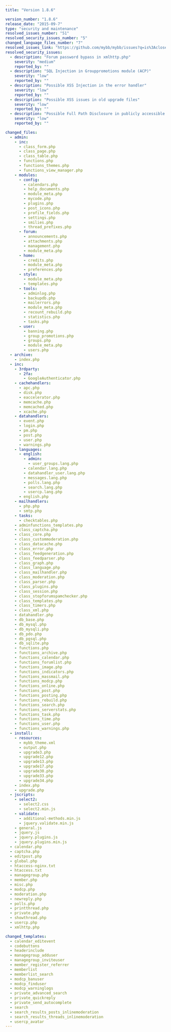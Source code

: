 ```yaml
---
title: "Version 1.8.6"

version_number: "1.8.6"
release_date: "2015-09-7"
type: "security and maintenance"
resolved_issues_number: "51"
resolved_security_issues_number: "5"
changed_language_files_number: "7"
resolved_issues_link: "https://github.com/mybb/mybb/issues?q=is%3Aclosed+milestone%3A1.8.6"
resolved_security_issues:
  - description: "Forum password bypass in xmlhttp.php"
    severity: "medium"
    reported_by: ""
  - description: "SQL Injection in Grouppromotions module (ACP)"
    severity: "low"
    reported_by: ""
  - description: "Possible XSS Injection in the error handler"
    severity: "low"
    reported_by: ""
  - description: "Possible XSS issues in old upgrade files"
    severity: "low"
    reported_by: ""
  - description: "Possible Full Path Disclosure in publicly accessible error log files"
    severity: "low"
    reported_by: ""

changed_files:
  - admin:
    - inc:
      - class_form.php
      - class_page.php
      - class_table.php
      - functions.php
      - functions_themes.php
      - functions_view_manager.php
    - modules:
      - config:
        - calendars.php
        - help_documents.php
        - module_meta.php
        - mycode.php
        - plugins.php
        - post_icons.php
        - profile_fields.php
        - settings.php
        - smilies.php
        - thread_prefixes.php
      - forum:
        - announcements.php
        - attachments.php
        - management.php
        - module_meta.php
      - home:
        - credits.php
        - module_meta.php
        - preferences.php
      - style:
        - module_meta.php
        - templates.php
      - tools:
        - adminlog.php
        - backupdb.php
        - mailerrors.php
        - module_meta.php
        - recount_rebuild.php
        - statistics.php
        - tasks.php
      - user:
        - banning.php
        - group_promotions.php
        - groups.php
        - module_meta.php
        - users.php
  - archive:
    - index.php
  - inc:
    - 3rdparty:
      - 2fa:
        - GoogleAuthenticator.php
    - cachehandlers:
      - apc.php
      - disk.php
      - eaccelerator.php
      - memcache.php
      - memcached.php
      - xcache.php
    - datahandlers:
      - event.php
      - login.php
      - pm.php
      - post.php
      - user.php
      - warnings.php
    - languages:
      - english:
        - admin:
          - user_groups.lang.php
        - calendar.lang.php
        - datahandler_user.lang.php
        - messages.lang.php
        - polls.lang.php
        - search.lang.php
        - usercp.lang.php
      - english.php
    - mailhandlers:
      - php.php
      - smtp.php
    - tasks:
      - checktables.php
    - adminfunctions_templates.php
    - class_captcha.php
    - class_core.php
    - class_custommoderation.php
    - class_datacache.php
    - class_error.php
    - class_feedgeneration.php
    - class_feedparser.php
    - class_graph.php
    - class_language.php
    - class_mailhandler.php
    - class_moderation.php
    - class_parser.php
    - class_plugins.php
    - class_session.php
    - class_stopforumspamchecker.php
    - class_templates.php
    - class_timers.php
    - class_xml.php
    - datahandler.php
    - db_base.php
    - db_mysql.php
    - db_mysqli.php
    - db_pdo.php
    - db_pgsql.php
    - db_sqlite.php
    - functions.php
    - functions_archive.php
    - functions_calendar.php
    - functions_forumlist.php
    - functions_image.php
    - functions_indicators.php
    - functions_massmail.php
    - functions_modcp.php
    - functions_online.php
    - functions_post.php
    - functions_posting.php
    - functions_rebuild.php
    - functions_search.php
    - functions_serverstats.php
    - functions_task.php
    - functions_time.php
    - functions_user.php
    - functions_warnings.php
  - install:
    - resources:
      - mybb_theme.xml
      - output.php
      - upgrade3.php
      - upgrade12.php
      - upgrade13.php
      - upgrade17.php
      - upgrade30.php
      - upgrade33.php
      - upgrade34.php
    - index.php
    - upgrade.php
  - jscripts:
    - select2:
      - select2.css
      - select2.min.js
    - validate:
      - additional-methods.min.js
      - jquery.validate.min.js
    - general.js
    - jquery.js
    - jquery.plugins.js
    - jquery.plugins.min.js
  - calendar.php
  - captcha.php
  - editpost.php
  - global.php
  - htaccess-nginx.txt
  - htaccess.txt
  - managegroup.php
  - member.php
  - misc.php
  - modcp.php
  - moderation.php
  - newreply.php
  - polls.php
  - printthread.php
  - private.php
  - showthread.php
  - usercp.php
  - xmlhttp.php

changed_templates:
  - calendar_editevent
  - codebuttons
  - headerinclude
  - managegroup_adduser
  - managegroup_inviteuser
  - member_register_referrer
  - memberlist
  - memberlist_search
  - modcp_banuser
  - modcp_finduser
  - modcp_warninglogs
  - private_advanced_search
  - private_quickreply
  - private_send_autocomplete
  - search
  - search_results_posts_inlinemoderation
  - search_results_threads_inlinemoderation
  - usercp_avatar
---
```

